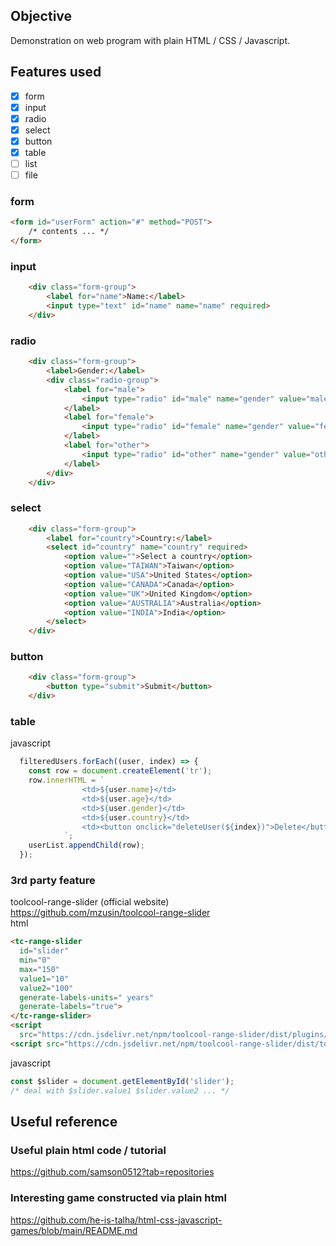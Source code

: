 ## Objective
Demonstration on web program with plain HTML / CSS / Javascript.

## Features used

- [x] form
- [x] input
- [x] radio
- [x] select
- [x] button
- [x] table
- [ ] list
- [ ] file

### form
```html
<form id="userForm" action="#" method="POST">
    /* contents ... */
</form>
```

### input
```html
    <div class="form-group">
        <label for="name">Name:</label>
        <input type="text" id="name" name="name" required>
    </div>
```

### radio
```html
    <div class="form-group">
        <label>Gender:</label>
        <div class="radio-group">
            <label for="male">
                <input type="radio" id="male" name="gender" value="male" required> Male
            </label>
            <label for="female">
                <input type="radio" id="female" name="gender" value="female" required> Female
            </label>
            <label for="other">
                <input type="radio" id="other" name="gender" value="other" required> Other
            </label>
        </div>
    </div>
```

### select
```html
    <div class="form-group">
        <label for="country">Country:</label>
        <select id="country" name="country" required>
            <option value="">Select a country</option>
            <option value="TAIWAN">Taiwan</option>
            <option value="USA">United States</option>
            <option value="CANADA">Canada</option>
            <option value="UK">United Kingdom</option>
            <option value="AUSTRALIA">Australia</option>
            <option value="INDIA">India</option>
        </select>
    </div>
```

### button
```html
    <div class="form-group">
        <button type="submit">Submit</button>
    </div>
```

### table
javascript
```javascript
  filteredUsers.forEach((user, index) => {
    const row = document.createElement('tr');
    row.innerHTML = `
                <td>${user.name}</td>
                <td>${user.age}</td>
                <td>${user.gender}</td>
                <td>${user.country}</td>
                <td><button onclick="deleteUser(${index})">Delete</button></td>
            `;
    userList.appendChild(row);
  });
```

### 3rd party feature
toolcool-range-slider (official website) \
https://github.com/mzusin/toolcool-range-slider
\
html
```html
<tc-range-slider 
  id="slider"
  min="0" 
  max="150" 
  value1="10"
  value2="100"
  generate-labels-units=" years"
  generate-labels="true">   
</tc-range-slider>
<script 
  src="https://cdn.jsdelivr.net/npm/toolcool-range-slider/dist/plugins/tcrs-generated-labels.min.js"></script>
<script src="https://cdn.jsdelivr.net/npm/toolcool-range-slider/dist/toolcool-range-slider.min.js"></script>
```
javascript
```javascript
const $slider = document.getElementById('slider');
/* deal with $slider.value1 $slider.value2 ... */
```

## Useful reference

### Useful plain html code / tutorial
https://github.com/samson0512?tab=repositories

### Interesting game constructed via plain html 
https://github.com/he-is-talha/html-css-javascript-games/blob/main/README.md
